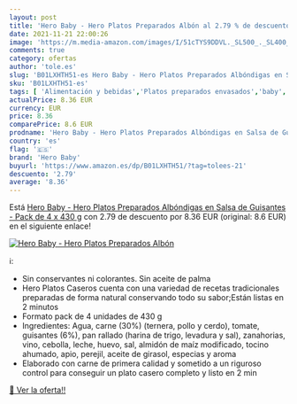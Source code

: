 ```yaml
---
layout: post
title: 'Hero Baby - Hero Platos Preparados Albón al 2.79 % de descuento'
date: 2021-11-21 22:00:26
image: 'https://m.media-amazon.com/images/I/51cTYS9DDVL._SL500_._SL400_.jpg'
comments: true
category: ofertas
author: 'tole.es'
slug: 'B01LXHTH51-es Hero Baby - Hero Platos Preparados Albóndigas en Salsa de...'
sku: 'B01LXHTH51-es'
tags: [ 'Alimentación y bebidas','Platos preparados envasados','baby','guisantes','hero','hero baby', ]
actualPrice: 8.36 EUR
currency: EUR
price: 8.36
comparePrice: 8.6 EUR
prodname: 'Hero Baby - Hero Platos Preparados Albóndigas en Salsa de Guisantes - Pack de 4 x 430 g'
country: 'es'
flag: '🇪🇸'
brand: 'Hero Baby'
buyurl: 'https://www.amazon.es/dp/B01LXHTH51/?tag=tolees-21'
descuento: '2.79'
average: '8.36'
---
```


Está [Hero Baby - Hero Platos Preparados Albóndigas en Salsa de Guisantes - Pack de 4 x 430 g](https://www.amazon.es/dp/B01LXHTH51/?tag=tolees-21) con 2.79 de descuento por 8.36 EUR (original: 8.6 EUR) en el siguiente enlace!

[![Hero Baby - Hero Platos Preparados Albón](https://m.media-amazon.com/images/I/51cTYS9DDVL._SL500_._SL400_.jpg)](https://www.amazon.es/dp/B01LXHTH51/?tag=tolees-21)

ℹ️:

- Sin conservantes ni colorantes. Sin aceite de palma
- Hero Platos Caseros cuenta con una variedad de recetas tradicionales preparadas de forma natural conservando todo su sabor;Están listas en 2 minutos
- Formato pack de 4 unidades de 430 g
- Ingredientes: Agua, carne (30%) (ternera, pollo y cerdo), tomate, guisantes (6%), pan rallado (harina de trigo, levadura y sal), zanahorias, vino, cebolla, leche, huevo, sal, almidón de maíz modificado, tocino ahumado, apio, perejil, aceite de girasol, especias y aroma
- Elaborado con carne de primera calidad y sometido a un riguroso control para conseguir un plato casero completo y listo en 2 min

[🛒 Ver la oferta!!](https://www.amazon.es/dp/B01LXHTH51/?tag=tolees-21)
